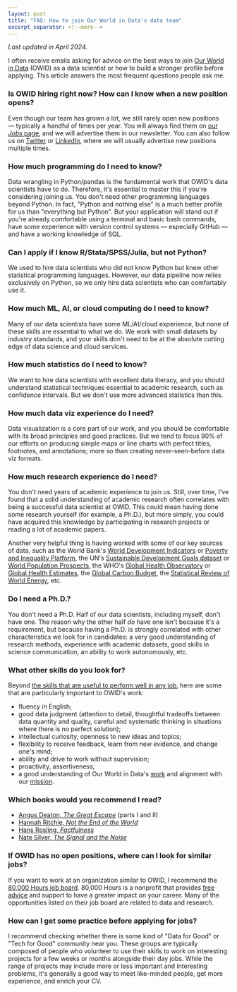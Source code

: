 ```yaml
---
layout: post
title: "FAQ: How to join Our World in Data's data team"
excerpt_separator: <!--more-->
---
```


_Last updated in April 2024._

I often receive emails asking for advice on the best ways to join [Our World in Data](https://ourworldindata.org) (OWID) as a data scientist or how to build a stronger profile before applying. This article answers the most frequent questions people ask me.

<!--more-->

### Is OWID hiring right now? How can I know when a new position opens?

Even though our team has grown a lot, we still rarely open new positions — typically a handful of times per year. You will always find them on [our _Jobs_ page](https://ourworldindata.org/jobs), and we will advertise them in our newsletter. You can also follow us on [Twitter](https://twitter.com/ourworldindata) or [LinkedIn](https://www.linkedin.com/company/ourworldindata), where we will usually advertise new positions multiple times.

### How much programming do I need to know?

Data wrangling in Python/pandas is the fundamental work that OWID's data scientists have to do. Therefore, it's essential to master this if you're considering joining us. You don't need other programming languages beyond Python. In fact, "Python and nothing else" is a much better profile for us than "everything but Python". But your application will stand out if you're already comfortable using a terminal and basic bash commands, have some experience with version control systems — especially GitHub — and have a working knowledge of SQL.

### Can I apply if I know R/Stata/SPSS/Julia, but not Python?

We used to hire data scientists who did not know Python but knew other statistical programming languages. However, our data pipeline now relies exclusively on Python, so we only hire data scientists who can comfortably use it.

### How much ML, AI, or cloud computing do I need to know?

Many of our data scientists have some ML/AI/cloud experience, but none of these skills are essential to what we do. We work with small datasets by industry standards, and your skills don't need to be at the absolute cutting edge of data science and cloud services.

### How much statistics do I need to know?

We want to hire data scientists with excellent data literacy, and you should understand statistical techniques essential to academic research, such as confidence intervals. But we don't use more advanced statistics than this.

### How much data viz experience do I need?

Data visualization is a core part of our work, and you should be comfortable with its broad principles and good practices. But we tend to focus 90% of our efforts on producing simple maps or line charts with perfect titles, footnotes, and annotations; more so than creating never-seen-before data viz formats.

### How much research experience do I need?

You don't need years of academic experience to join us. Still, over time, I've found that a solid understanding of academic research often correlates with being a successful data scientist at OWID. This could mean having done some research yourself (for example, a Ph.D.), but more simply, you could have acquired this knowledge by participating in research projects or reading a lot of academic papers.

Another very helpful thing is having worked with some of our key sources of data, such as the World Bank's [World Development Indicators](https://datatopics.worldbank.org/world-development-indicators/) or [Poverty and Inequality Platform](https://pip.worldbank.org), the UN's [Sustainable Development Goals dataset](https://unstats.un.org/sdgs) or [World Population Prospects](https://population.un.org/wpp/), the WHO's [Global Health Observatory](https://www.who.int/data/gho) or [Global Health Estimates](https://www.who.int/data/global-health-estimates), the [Global Carbon Budget](https://globalcarbonbudget.org/), the [Statistical Review of World Energy](https://www.energyinst.org/statistical-review/), etc.

### Do I need a Ph.D.?

You don't need a Ph.D. Half of our data scientists, including myself, don't have one. The reason why the other half _do_ have one isn't because it's a requirement, but because having a Ph.D. is strongly correlated with other characteristics we look for in candidates: a very good understanding of research methods, experience with academic datasets, good skills in science communication, an ability to work autonomously, etc.

### What other skills do you look for?

Beyond [the skills that are useful to perform well in any job](https://80000hours.org/career-guide/how-to-be-successful/), here are some that are particularly important to OWID's work:

- fluency in English;
- good data judgment (attention to detail, thoughtful tradeoffs between data quantity and quality, careful and systematic thinking in situations where there is no perfect solution);
- intellectual curiosity, openness to new ideas and topics;
- flexibility to receive feedback, learn from new evidence, and change one's mind;
- ability and drive to work without supervision;
- proactivity, assertiveness;
- a good understanding of Our World in Data's [work](https://ourworldindata.org) and alignment with our [mission](https://ourworldindata.org/problems-and-progress).

### Which books would you recommend I read?

- [Angus Deaton, _The Great Escape_](https://www.goodreads.com/book/show/17942017-the-great-escape) (parts I and II)
- [Hannah Ritchie, _Not the End of the World_](https://www.goodreads.com/book/show/145624737-not-the-end-of-the-world)
- [Hans Rosling, _Factfulness_](https://www.goodreads.com/book/show/34890015-factfulness?ref=nav_sb_ss_1_11)
- [Nate Silver, _The Signal and the Noise_](https://www.goodreads.com/book/show/13588394-the-signal-and-the-noise?ref=nav_sb_ss_1_11)

### If OWID has no open positions, where can I look for similar jobs?

If you want to work at an organization similar to OWID, I recommend the [80,000 Hours job board](https://jobs.80000hours.org/?query=data). 80,000 Hours is a nonprofit that provides [free advice](https://80000hours.org/make-a-difference-with-your-career/) and support to have a greater impact on your career. Many of the opportunities listed on their job board are related to data and research.

### How can I get some practice before applying for jobs?

I recommend checking whether there is some kind of "Data for Good" or "Tech for Good" community near you. These groups are typically composed of people who volunteer to use their skills to work on interesting projects for a few weeks or months alongside their day jobs. While the range of projects may include more or less important and interesting problems, it's generally a good way to meet like-minded people, get more experience, and enrich your CV.
